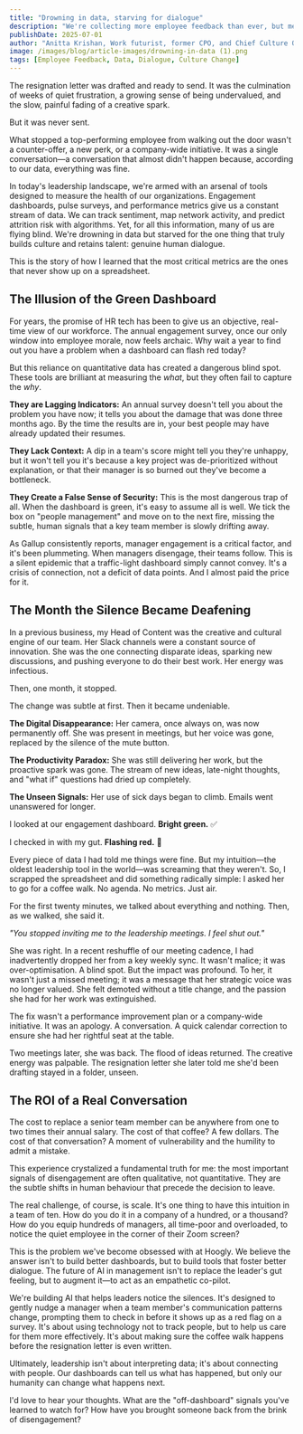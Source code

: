```yaml
---
title: "Drowning in data, starving for dialogue"
description: "We're collecting more employee feedback than ever, but meaningful conversations are disappearing. Here's how to turn data into dialogue that drives real change."
publishDate: 2025-07-01
author: "Anitta Krishan, Work futurist, former CPO, and Chief Culture Officer at Hoogly AI"
image: /images/blog/article-images/drowning-in-data (1).png
tags: [Employee Feedback, Data, Dialogue, Culture Change]
---
```


The resignation letter was drafted and ready to send. It was the culmination of weeks of quiet frustration, a growing sense of being undervalued, and the slow, painful fading of a creative spark.

But it was never sent.

What stopped a top-performing employee from walking out the door wasn't a counter-offer, a new perk, or a company-wide initiative. It was a single conversation—a conversation that almost didn't happen because, according to our data, everything was fine.

In today's leadership landscape, we're armed with an arsenal of tools designed to measure the health of our organizations. Engagement dashboards, pulse surveys, and performance metrics give us a constant stream of data. We can track sentiment, map network activity, and predict attrition risk with algorithms. Yet, for all this information, many of us are flying blind. We're drowning in data but starved for the one thing that truly builds culture and retains talent: genuine human dialogue.

This is the story of how I learned that the most critical metrics are the ones that never show up on a spreadsheet.

## The Illusion of the Green Dashboard

For years, the promise of HR tech has been to give us an objective, real-time view of our workforce. The annual engagement survey, once our only window into employee morale, now feels archaic. Why wait a year to find out you have a problem when a dashboard can flash red today?

But this reliance on quantitative data has created a dangerous blind spot. These tools are brilliant at measuring the *what*, but they often fail to capture the *why*.

**They are Lagging Indicators:** An annual survey doesn't tell you about the problem you have now; it tells you about the damage that was done three months ago. By the time the results are in, your best people may have already updated their resumes.

**They Lack Context:** A dip in a team's score might tell you they're unhappy, but it won't tell you it's because a key project was de-prioritized without explanation, or that their manager is so burned out they've become a bottleneck.

**They Create a False Sense of Security:** This is the most dangerous trap of all. When the dashboard is green, it's easy to assume all is well. We tick the box on "people management" and move on to the next fire, missing the subtle, human signals that a key team member is slowly drifting away.

As Gallup consistently reports, manager engagement is a critical factor, and it's been plummeting. When managers disengage, their teams follow. This is a silent epidemic that a traffic-light dashboard simply cannot convey. It's a crisis of connection, not a deficit of data points. And I almost paid the price for it.

## The Month the Silence Became Deafening

In a previous business, my Head of Content was the creative and cultural engine of our team. Her Slack channels were a constant source of innovation. She was the one connecting disparate ideas, sparking new discussions, and pushing everyone to do their best work. Her energy was infectious.

Then, one month, it stopped.

The change was subtle at first. Then it became undeniable.

**The Digital Disappearance:** Her camera, once always on, was now permanently off. She was present in meetings, but her voice was gone, replaced by the silence of the mute button.

**The Productivity Paradox:** She was still delivering her work, but the proactive spark was gone. The stream of new ideas, late-night thoughts, and "what if" questions had dried up completely.

**The Unseen Signals:** Her use of sick days began to climb. Emails went unanswered for longer.

I looked at our engagement dashboard. **Bright green.** ✅ 

I checked in with my gut. **Flashing red.** 🔴

Every piece of data I had told me things were fine. But my intuition—the oldest leadership tool in the world—was screaming that they weren't. So, I scrapped the spreadsheet and did something radically simple: I asked her to go for a coffee walk. No agenda. No metrics. Just air.

For the first twenty minutes, we talked about everything and nothing. Then, as we walked, she said it.

*"You stopped inviting me to the leadership meetings. I feel shut out."*

She was right. In a recent reshuffle of our meeting cadence, I had inadvertently dropped her from a key weekly sync. It wasn't malice; it was over-optimisation. A blind spot. But the impact was profound. To her, it wasn't just a missed meeting; it was a message that her strategic voice was no longer valued. She felt demoted without a title change, and the passion she had for her work was extinguished.

The fix wasn't a performance improvement plan or a company-wide initiative. It was an apology. A conversation. A quick calendar correction to ensure she had her rightful seat at the table.

Two meetings later, she was back. The flood of ideas returned. The creative energy was palpable. The resignation letter she later told me she'd been drafting stayed in a folder, unseen.

## The ROI of a Real Conversation

The cost to replace a senior team member can be anywhere from one to two times their annual salary. The cost of that coffee? A few dollars. The cost of that conversation? A moment of vulnerability and the humility to admit a mistake.

This experience crystalized a fundamental truth for me: the most important signals of disengagement are often qualitative, not quantitative. They are the subtle shifts in human behaviour that precede the decision to leave.

The real challenge, of course, is scale. It's one thing to have this intuition in a team of ten. How do you do it in a company of a hundred, or a thousand? How do you equip hundreds of managers, all time-poor and overloaded, to notice the quiet employee in the corner of their Zoom screen?

This is the problem we've become obsessed with at Hoogly. We believe the answer isn't to build better dashboards, but to build tools that foster better dialogue. The future of AI in management isn't to replace the leader's gut feeling, but to augment it—to act as an empathetic co-pilot.

We're building AI that helps leaders notice the silences. It's designed to gently nudge a manager when a team member's communication patterns change, prompting them to check in before it shows up as a red flag on a survey. It's about using technology not to track people, but to help us care for them more effectively. It's about making sure the coffee walk happens before the resignation letter is even written.

Ultimately, leadership isn't about interpreting data; it's about connecting with people. Our dashboards can tell us what has happened, but only our humanity can change what happens next.

I'd love to hear your thoughts. What are the "off-dashboard" signals you've learned to watch for? How have you brought someone back from the brink of disengagement? 
